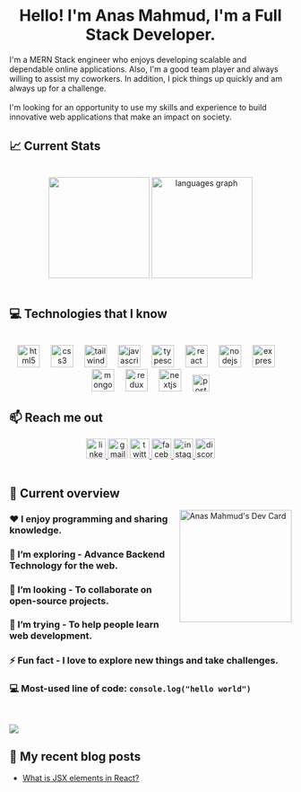 <h1 align="center">Hello! I'm Anas Mahmud, I'm a Full Stack Developer.</h2>
<p align="left">I'm a MERN Stack engineer who enjoys developing scalable and dependable online applications. Also, I'm a good team player and always willing to assist my coworkers. In addition, I pick things up quickly and am always up for a challenge. <br><br>I'm looking for an opportunity to use my skills and experience to build innovative web applications that make an impact on society.</p>

## :chart_with_upwards_trend: Current Stats

<br />
<div align="center">
  <img height="180" src="https://github-readme-streak-stats.herokuapp.com?user=anas-mahmud&theme=nord&hide_border=true&border_radius=5" />
  <img height="180" src="https://github-readme-stats.vercel.app/api/top-langs?username=anas-mahmud&locale=en&hide_title=false&layout=compact&card_width=320&langs_count=6&theme=nord&hide_border=true" alt="languages graph"  />
</div>
<br />

## :computer: Technologies that I know

<br />
<div align="center">
  <img src="https://cdn.simpleicons.org/html5/E34F26" height="40" alt="html5 logo"  />
  <img width="12" />
  <img src="https://cdn.simpleicons.org/css3/1572B6" height="40" alt="css3 logo"  />
  <img width="12" />
  <img src="https://cdn.simpleicons.org/tailwindcss/06B6D4" height="40" alt="tailwindcss logo"  />
  <img width="12" />
  <img src="https://cdn.simpleicons.org/javascript/F7DF1E" height="40" alt="javascript logo"  />
  <img width="12" />
  <img src="https://cdn.simpleicons.org/typescript/3178C6" height="40" alt="typescript logo"  />
  <img width="12" />
  <img src="https://cdn.simpleicons.org/react/61DAFB" height="40" alt="react logo"  />
  <img width="12" />
  <img src="https://cdn.simpleicons.org/nodedotjs/339933" height="40" alt="nodejs logo"  />
  <img width="12" />
  <img src="https://skillicons.dev/icons?i=express" height="40" alt="express logo"  />
  <img width="12" />
  <img src="https://cdn.simpleicons.org/mongodb/47A248" height="40" alt="mongodb logo"  />
  <img width="12" />
  <img src="https://cdn.simpleicons.org/redux/764ABC" height="40" alt="redux logo"  />
  <img width="12" />
  <img src="https://skillicons.dev/icons?i=nextjs" height="40" alt="nextjs logo"  />
  <img width="12" />
  <img src="https://cdn.jsdelivr.net/gh/devicons/devicon/icons/postgresql/postgresql-original.svg" height="30" alt="postgresql logo"  />
</div>

## :mailbox: Reach me out

<div align="center">
  <a href="https://www.linkedin.com/in/aanas-mahmud/">
    <img src="https://img.shields.io/static/v1?message=LinkedIn&logo=linkedin&label=&color=0077B5&logoColor=white&labelColor=&style=for-the-badge" height="35" alt="linkedin logo"  />
  </a>
  <img src="https://img.shields.io/static/v1?message=Gmail&logo=gmail&label=&color=D14836&logoColor=white&labelColor=&style=for-the-badge" height="35" alt="gmail logo"  />
  <a href="https://twitter.com/anas_mahmud523">
    <img src="https://img.shields.io/static/v1?message=Twitter&logo=twitter&label=&color=1DA1F2&logoColor=white&labelColor=&style=for-the-badge" height="35" alt="twitter logo"  />
  </a>
  <a href="https://www.facebook.com/anas.mahmud.523">
    <img src="https://img.shields.io/static/v1?message=Facebook&logo=facebook&label=&color=1877F2&logoColor=white&labelColor=&style=for-the-badge" height="35" alt="facebook logo"  />
  </a>
  <a href="https://www.instagram.com/iamanas_mahmud/">
    <img src="https://img.shields.io/static/v1?message=Instagram&logo=instagram&label=&color=E4405F&logoColor=white&labelColor=&style=for-the-badge" height="35" alt="instagram logo"  />
  </a>
  <a href="https://discord.com/users/anasmahmud#4851">
    <img src="https://img.shields.io/static/v1?message=Discord&logo=discord&label=&color=7289DA&logoColor=white&labelColor=&style=for-the-badge" height="35" alt="discord logo"  />
  </a>
</div>
<br />

## :eyes: Current overview

<div align="left">
  <a href="https://app.daily.dev/anas_mahmud"><img align="right" src="https://api.daily.dev/devcards/8114e0a9221f4298ba695f39be5fd044.png?r=m0g" width="200" alt="Anas Mahmud's Dev Card"/></a>
</div>

### :hearts: I enjoy programming and sharing knowledge.
### 🌱 I’m exploring - Advance Backend Technology for the web. 
### 🤔 I’m looking - To collaborate on open-source projects.
### 👯 I’m trying - To help people learn web development.
### ⚡ Fun fact - I love to explore new things and take challenges.
### :computer: Most-used line of code: `console.log("hello world")`
<br />


![](https://komarev.com/ghpvc/?username=anas-mahmud&label=PROFILE+VIEWS&style=for-the-badge&color=blue)


## :book: My recent blog posts

- [What is JSX elements in React?](https://dev.to/anas_mahmud/what-is-the-jsx-element-in-react-1mhm)

<!-- ![Snake animation](https://github.com/anas-mahmud/anas-mahmud/blob/output/github-contribution-grid-snake.svg) -->
